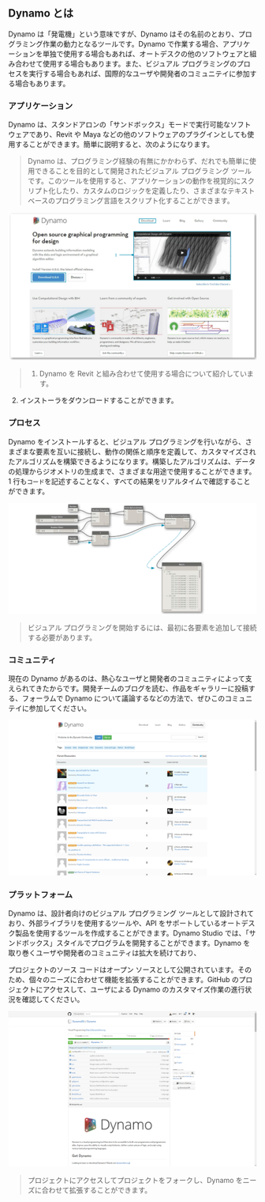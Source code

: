 

## Dynamo とは

Dynamo は「発電機」という意味ですが、Dynamo はその名前のとおり、プログラミング作業の動力となるツールです。Dynamo で作業する場合、アプリケーションを単独で使用する場合もあれば、オートデスクの他のソフトウェアと組み合わせて使用する場合もあります。また、ビジュアル プログラミングのプロセスを実行する場合もあれば、国際的なユーザや開発者のコミュニテイに参加する場合もあります。

### アプリケーション

Dynamo は、スタンドアロンの「サンドボックス」モードで実行可能なソフトウェアであり、Revit や Maya などの他のソフトウェアのプラグインとしても使用することができます。簡単に説明すると、次のようになります。

> Dynamo は、プログラミング経験の有無にかかわらず、だれでも簡単に使用できることを目的として開発されたビジュアル プログラミング ツールです。このツールを使用すると、アプリケーションの動作を視覚的にスクリプト化したり、カスタムのロジックを定義したり、さまざまなテキストベースのプログラミング言語をスクリプト化することができます。

![Dynamo Web サイト - バージョン番号の更新が必要](images/1-2/00-DynamoHomepage.png)

> 1. Dynamo を Revit と組み合わせて使用する場合について紹介しています。
2. インストーラをダウンロードすることができます。

### プロセス

Dynamo をインストールすると、ビジュアル プログラミングを行いながら、さまざまな要素を互いに接続し、動作の関係と順序を定義して、カスタマイズされたアルゴリズムを構築できるようになります。構築したアルゴリズムは、データの処理からジオメトリの生成まで、さまざまな用途で使用することができます。1 行も```コード```を記述することなく、すべての結果をリアルタイムで確認することができます。

![ビジュアル プログラミングの例](images/1-2/01-ProgramFlow.png)

> ビジュアル プログラミングを開始するには、最初に各要素を追加して接続する必要があります。

### コミュニティ

現在の Dynamo があるのは、熱心なユーザと開発者のコミュニティによって支えられてきたからです。開発チームのブログを読む、作品をギャラリーに投稿する、フォーラムで Dynamo について議論するなどの方法で、ぜひこのコミュニテイに参加してください。

![フォーラム](images/1-2/02-Community.png)

### プラットフォーム

Dynamo は、設計者向けのビジュアル プログラミング ツールとして設計されており、外部ライブラリを使用するツールや、API をサポートしているオートデスク製品を使用するツールを作成することができます。Dynamo Studio では、「サンドボックス」スタイルでプログラムを開発することができます。Dynamo を取り巻くユーザや開発者のコミュニティは拡大を続けており、

プロジェクトのソース コードはオープン ソースとして公開されています。そのため、個々のニーズに合わせて機能を拡張することができます。GitHub のプロジェクトにアクセスして、ユーザによる Dynamo のカスタマイズ作業の進行状況を確認してください。

![Dynamo リポジトリ](images/1-2/03-TheRepo.png)

> プロジェクトにアクセスしてプロジェクトをフォークし、Dynamo をニーズに合わせて拡張することができます。

